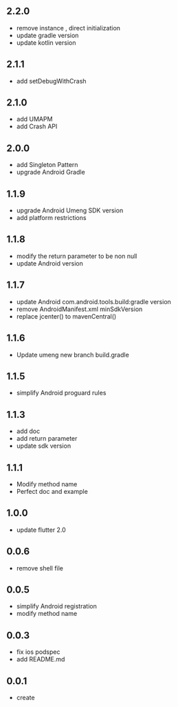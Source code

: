 ## 2.2.0
 * remove instance , direct initialization
 * update gradle version
 * update kotlin version
## 2.1.1
 * add setDebugWithCrash
## 2.1.0
 * add UMAPM
 * add Crash API
## 2.0.0
 * add Singleton Pattern
 * upgrade Android Gradle
## 1.1.9
 * upgrade Android Umeng SDK version
 * add platform restrictions
## 1.1.8
 * modify the return parameter to be non null
 * update Android version
## 1.1.7
 * update Android com.android.tools.build:gradle version
 * remove AndroidManifest.xml minSdkVersion
 * replace jcenter() to mavenCentral()
## 1.1.6
 * Update umeng new branch build.gradle
## 1.1.5
 * simplify Android proguard rules
## 1.1.3
 * add doc 
 * add return parameter
 * update sdk version
## 1.1.1
 * Modify method name
 * Perfect doc and example
## 1.0.0
 * update flutter 2.0
## 0.0.6
 * remove shell file
## 0.0.5
 * simplify Android registration
 * modify method name
## 0.0.3
 * fix ios podspec
 * add README.md
## 0.0.1
 * create